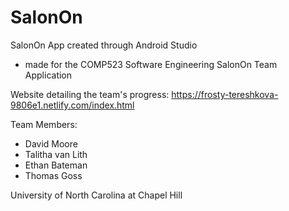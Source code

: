 # SalonOn

SalonOn App created through Android Studio 
  
  - made for the COMP523 Software Engineering SalonOn Team Application

Website detailing the team's progress:
https://frosty-tereshkova-9806e1.netlify.com/index.html

Team Members:

- David Moore
- Talitha van Lith
- Ethan Bateman
- Thomas Goss

University of North Carolina at Chapel Hill
